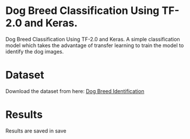 # Dog Breed Classification Using TF-2.0 and Keras.

Dog Breed Classification Using TF-2.0 and Keras.
A simple classification model which takes the advantage of transfer learning to train the model to identify the dog images.

# Dataset
Download the dataset from here: <a href="https://www.kaggle.com/c/dog-breed-identification/data">Dog Breed Identification</a>

# Results
Results are saved in save
